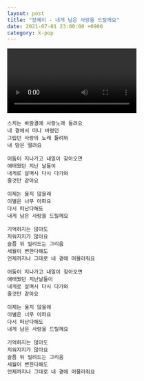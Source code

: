 ```yaml
---
layout: post
title: "장혜리 - 내게 남은 사랑을 드릴께요"
date: 2021-07-01 23:00:00 +0900
category: k-pop
---
```


<div class="video-container">
    <video id="player" class="video-js vjs-default-skin vjs-big-play-centered" data-json="/public/json/k-pop/장혜리 - 내게 남은 사랑을 드릴께요.json"></video>
</div>

```
스치는 바람결에 사랑노래 들려요
내 곁에서 떠나 버렸던
그립던 사랑의 노래 들려와
내 맘은 떨려요

어둠이 지나가고 내일이 찾아오면
애태웠던 지난 날들이
내게로 살며시 다시 다가와
줄것만 같아요

이제는 울지 않을래
이별은 너무 아파요
다시 떠난다해도
내게 남은 사랑을 드릴께요

기억하지는 않아도
지워지지가 않아요
슬픔 뒤 밀려드는 그리움
세월이 변한다해도
언제까지나 그대로 내 곁에 머물러줘요

어둠이 지나가고 내일이 찾아오면
애태웠던 지난날들이
내게로 살며시 다시 다가와
줄것만 같아요

이제는 울지 않을래
이별은 너무 아파요
다시 떠난다해도
내게 남은 사랑을 드릴께요

기억하지는 않아도
지워지지가 않아요
슬픔 뒤 밀려드는 그리움
세월이 변한다해도
언제까지나 그대로 내 곁에 머물러줘요
```